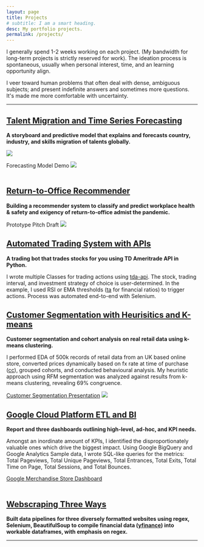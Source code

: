 ```yaml
---
layout: page
title: Projects
# subtitle: I am a smart heading.
desc: My portfolio projects.
permalink: /projects/
---
```


<div class="pretty-links">

    
<div class="lead lead-about">

I generally spend 1-2 weeks working on each project. (My bandwidth for long-term projects is strictly reserved for work). The ideation process is spontaneous, usually when personal interest, time, and an learning opportunity align.

I veer toward human problems that often deal with dense, ambiguous subjects; and present indefinite answers and sometimes more questions. It's made me more comfortable with uncertainty.
    
<div style="text-align: left">
    
<!-- {::nomarkdown} 
<figure class="site-profile">
    <img src="{{ site.baseurl }}/assets/img/profile.png">
</figure>
{:/} -->

---
## [Talent Migration and Time Series Forecasting](https://public.tableau.com/app/profile/dea.wang/viz/WorldBankLinkedInInsights/StoryInsights)
**A storyboard and predictive model that explains and forecasts country, industry, and skills migration of talents globally.** 

<img src="{{ site.baseurl }}/assets/img/git.talentmigration1.png">

Forecasting Model Demo
<img src="{{ site.baseurl }}/assets/img/git.talentmigration2.png">    
<br>  
    

## <i class='fa fa-file-text'></i>[Return-to-Office Recommender](/assets/pdf/git.o2analytics.pdf)
**Building a recommender system to classify and predict workplace health & safety and exigency of return-to-office admist the pandemic.**

Prototype Pitch Draft
<img src="{{ site.baseurl }}/assets/img/git.office.png">
<br>  

## [Automated Trading System with APIs](https://github.com/deawyk/Automated-Trading-System-via-APIs/blob/main/automated%20trading%20tda%20api.py)
**A trading bot that trades stocks for you using TD Ameritrade API in Python.**
    
I wrote multiple Classes for trading actions using [tda-api](https://pypi.org/project/tda-api/). The stock, trading interval, and investment strategy of choice is user-determined. In the example, I used RSI or EMA thresholds ([ta](https://technical-analysis-library-in-python.readthedocs.io/en/latest/) for financial ratios) to trigger actions. Process was automated end-to-end with Selenium.<br>    
    
    
    
## [Customer Segmentation with Heurisitics and K-means](https://github.com/deawyk/Customer-Segmentation-via-KMeans/blob/main/CS_KMeans.ipynb)
**Customer segmentation and cohort analysis on real retail data using k-means clustering.**
    
I performed EDA of 500k records of retail data from an UK based online store, converted prices dynamically based on fx rate at time of purchase ([cc](https://pypi.org/project/CurrencyConverter/)), grouped cohorts, and conducted behavioural analysis. My heuristic approach using RFM segmentation was analyzed against results from k-means clustering, revealing 69% congruence.<br>
    
<i class='fa fa-file-text'></i>[Customer Segmentation Presentation](/assets/pdf/git.customerseg.pdf)
<img src="{{ site.baseurl }}/assets/img/git.cs1.png">
<br>
    
    
## [Google Cloud Platform ETL and BI](https://github.com/deawyk/Google-Analytics-KPIs-via-Google-BigQuery/blob/main/BigQuery%20Script.sql)
**Report and three dashboards outlining high-level, ad-hoc, and KPI needs.**
    
Amongst an inordinate amount of KPIs, I identified the disproportionately valuable ones which drive the biggest impact. Using Google BigQuery and Google Analytics Sample data, I wrote SQL-like queries for the metrics: Total Pageviews, Total Unique Pageviews, Total Entrances, Total Exits, Total Time on Page, Total Sessions, and Total Bounces.<br>

[Google Merchandise Store Dashboard](https://public.tableau.com/views/gms_16221492319430/1?:language=en-US&:display_count=n&:origin=viz_share_link)        
<br>
    
    
## [Webscraping Three Ways](https://github.com/deawyk/Webscraping-Three-Ways/blob/main/pipeline.py)
**Built data pipelines for three diversely formatted websites using regex, Selenium, BeautifulSoup to compile financial data ([yfinance](https://pypi.org/project/yfinance/)) into workable dataframes, with emphasis on regex.**
    
---

